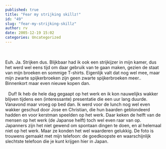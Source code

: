 ```yaml
---
published: true
title: "Fear my strijking skillz!"
id: "49"
slug: "fear-my-strijking-skillz"
author: rv
date: 2005-12-19 15:02
categories: Uncategorized
---
```

<a href="https://photos1.blogger.com/blogger/5743/1473/1600/OMFG%20Strijken.jpg"><img style="float:left;cursor:pointer;margin:0 10px 10px 0;" src="https://photos1.blogger.com/blogger/5743/1473/200/OMFG%20Strijken.jpg" alt="" border="0" /></a><br /><br />Euh. Ja. Strijken dus. Blijkbaar had ik ook een strijkijzer in mijn kamer, dus het werd wel eens tijd om daar gebruik van te gaan maken, gezien de staat van mijn broeken en sommige T-shirts. Eigenlijk valt dat nog wel mee, maar mijn zwarte spijkerbroeken zijn geen zwarte spijkerbroeken meer.. Binnenkort maar even nieuwe kopen dan.<br /><br /><a href="https://photos1.blogger.com/blogger/5743/1473/1600/kurisumas.jpg"><img style="float:left;cursor:pointer;margin:0 10px 10px 0;" src="https://photos1.blogger.com/blogger/5743/1473/200/kurisumas.jpg" alt="" border="0" /></a>Duf! Ik heb de hele dag gegaapt op het werk en ik kon nauwelijks wakker blijven tijdens een (interessante) presentatie die een uur lang duurde. Vanavond maar vroeg op bed dan. Ik werd voor de lunch nog wel even wakker geschud door Jose en Christian, die hun baarden geblondeerd hadden en voor kerstman speelden op het werk. Daar keken de helft van de mensen op het werk (de Japanse helft) toch wel even raar van op. Japanners zijn het niet gewend om spontaan dingen te doen, en al helemaal niet op het werk. Maar ze konden het wel waarderen gelukkig. De foto is trouwens gemaakt met mijn telefoon: de goedkoopste en waarschijnlijk slechtste telefoon die je kunt krijgen hier in Japan.